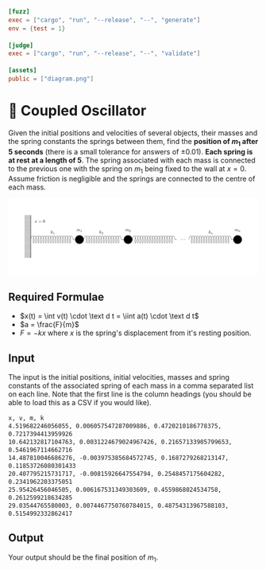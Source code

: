 ```toml
[fuzz]
exec = ["cargo", "run", "--release", "--", "generate"]
env = {test = 1}

[judge]
exec = ["cargo", "run", "--release", "--", "validate"]

[assets]
public = ["diagram.png"]
```

# 📏 Coupled Oscillator
Given the initial positions and velocities of several objects, their masses and the spring constants the springs between them, find the **position of $m_1$ after 5 seconds** (there is a small tolerance for answers of ±0.01). **Each spring is at rest at a length of 5**. The spring associated with each mass is connected to the previous one with the spring on $m_1$ being fixed to the wall at $x = 0$. Assume friction is negligible and the springs are connected to the centre of each mass.

![diagram](diagram.png)

## Required Formulae 
* $x(t) = \int v(t) \cdot \text d t = \iint a(t) \cdot \text d t$
* $a = \frac{F}{m}$
* $F = -kx$ where $x$ is the spring's displacement from it's resting position.


## Input
The input is the initial positions, initial velocities, masses and spring constants of the associated spring of each mass in a comma separated list on each line. Note that the first line is the column headings (you should be able to load this as a CSV if you would like).
```
x, v, m, k
4.519682246056055, 0.006057547287009886, 0.4720210186778375, 0.7217394413959926
10.642132817104763, 0.0031224679024967426, 0.21657133905799653, 0.5461967114662716
14.487810046686276, -0.003975385684572745, 0.1687279268213147, 0.11853726080301433
20.407795215731717, -0.00815926647554794, 0.2548457175604282, 0.2341962203375051
25.95426456046505, 0.006167531349303609, 0.4559868024534758, 0.2612599218634285
29.03544765580003, 0.0074467750760784015, 0.48754313967588103, 0.5154992332862417
```

## Output
Your output should be the final position of $m_1$.

